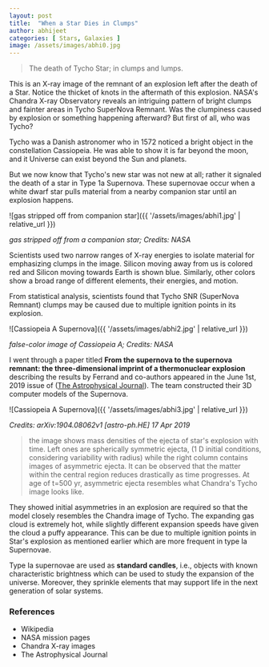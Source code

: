 ```yaml
---
layout: post
title:  "When a Star Dies in Clumps"
author: abhijeet
categories: [ Stars, Galaxies ]
image: /assets/images/abhi0.jpg
---
```


> The death of Tycho Star; in clumps and lumps.

This is an X-ray image of the remnant of an explosion left after the death of a Star. Notice the thicket of knots in the aftermath of this explosion. NASA's Chandra X-ray Observatory reveals an intriguing pattern of bright clumps and fainter areas in Tycho SuperNova Remnant. Was the clumpiness caused by explosion or something happening afterward? But first of all, who was Tycho?

Tycho was a Danish astronomer who in 1572 noticed a bright object in the constellation Cassiopeia. He was able to show it is far beyond the moon, and it Universe can exist beyond the Sun and planets.

But we now know that Tycho's new star was not new at all; rather it signaled the death of a star in Type 1a Supernova. These supernovae occur when a white dwarf star pulls material from a nearby companion star until an explosion happens.

![gas stripped off from companion star]({{ '/assets/images/abhi1.jpg' | relative_url }})

*gas stripped off from a companion star; Credits: NASA*

Scientists used two narrow ranges of X-ray energies to isolate material for emphasizing clumps in the image. Silicon moving away from us is colored red and Silicon moving towards Earth is shown blue. Similarly, other colors show a broad range of different elements, their energies, and motion.

From statistical analysis, scientists found that Tycho SNR (SuperNova Remnant) clumps may be caused due to multiple ignition points in its explosion.

![Cassiopeia A Supernova]({{ '/assets/images/abhi2.jpg' | relative_url }})

*false-color image of Cassiopeia A; Credits: NASA*

I went through a paper titled **From the supernova to the supernova remnant: the three-dimensional imprint of a thermonuclear explosion** describing the results by Ferrand and co-authors appeared in the June 1st, 2019 issue of  ([The Astrophysical Journal](https://arxiv.org/pdf/1904.08062.pdf)). The team constructed their 3D computer models of the Supernova.

![Cassiopeia A Supernova]({{ '/assets/images/abhi3.jpg' | relative_url }})

*Credits: arXiv:1904.08062v1 [astro-ph.HE] 17 Apr 2019*

> the image shows mass densities of the ejecta of star's
> explosion with time. Left ones are spherically symmetric ejecta,
> (1 D initial conditions, considering variability with radius)
> while the right column contains images of asymmetric ejecta. It can be
> observed that the matter within the central region reduces drastically
> as time progresses. At age of t=500 yr, asymmetric ejecta resembles
> what Chandra's Tycho image looks like.

They showed initial asymmetries in an explosion are required so that the model closely resembles the Chandra image of Tycho. The expanding gas cloud is extremely hot, while slightly different expansion speeds have given the cloud a puffy appearance. This can be due to multiple ignition points in Star's explosion as mentioned earlier which are more frequent in type Ia Supernovae.

Type Ia supernovae are used as **standard candles**, i.e., objects with known characteristic brightness which can be used to study the expansion of the universe. Moreover, they sprinkle elements that may support life in the next generation of solar systems.

### References

* Wikipedia
* NASA mission pages
* Chandra X-ray images
* The Astrophysical Journal
